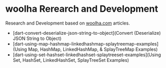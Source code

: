 # woolha Rerearch and Development
Research and Development based on [woolha.com](https://www.woolha.com) articles.

* [dart-convert-deserialize-json-string-to-object](Convert (Deserialize) JSON String to Object)
* [dart-using-map-hashmap-linkedhashmap-splaytreemap-examples](Using Map, HashMap, LinkedHashMap, & SplayTreeMap Examples)
* [dart-using-set-hashset-linkedhashset-splaytreeset-examples](Using Set, HashSet, LinkedHashSet, SplayTreeSet Examples)
